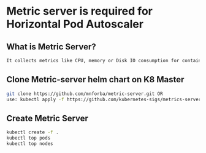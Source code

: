 # Metric server is required for Horizontal Pod Autoscaler

## What is Metric Server?
```sh
It collects metrics like CPU, memory or Disk IO consumption for containers or nodes, from the Summary API, exposed by Kubelet on each node.
```

## Clone Metric-server helm chart on K8 Master
```sh
git clone https://github.com/mnforba/metric-server.git OR 
use: kubectl apply -f https://github.com/kubernetes-sigs/metrics-server/releases/latest/download/high-availability.yaml
```

## Create Metric Server
```sh
kubectl create -f .
kubectl top pods
kubectl top nodes
```

